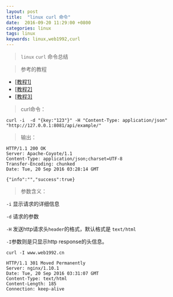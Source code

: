 ```yaml
---
layout: post
title:  "linux curl 命令"
date:  2016-09-20 11:29:00 +0800
categories: linux
tags: linux
keywords: linux,web1992,curl
---
```


> `linux` `curl` 命令总结
>

<!--more-->

> 参考的教程

- [[教程1]](http://ju.outofmemory.cn/entry/84875)
- [[教程2]](http://www.cnblogs.com/wangkangluo1/archive/2012/04/17/2453975.html)
- [[教程3]](http://www.ruanyifeng.com/blog/2011/09/curl.html)


> curl命令：

    curl -i  -d "{key:"123"}" -H "Content-Type: application/json"  "http://127.0.0.1:8081/api/example/"


> 输出：
	
	HTTP/1.1 200 OK
	Server: Apache-Coyote/1.1
	Content-Type: application/json;charset=UTF-8
	Transfer-Encoding: chunked
	Date: Tue, 20 Sep 2016 03:28:14 GMT
	
	{"info":"","success":true}


> 参数含义：

`-i` 显示请求的详细信息

`-d` 请求的参数

`-H` 发送http请求头`header`的格式，默认格式是 `text/html`


`-I`参数则是只显示http response的头信息。

	curl -I www.web1992.cn       
                                                                                                                      
	HTTP/1.1 301 Moved Permanently
	Server: nginx/1.10.1
	Date: Tue, 20 Sep 2016 03:31:07 GMT
	Content-Type: text/html
	Content-Length: 185
	Connection: keep-alive




	




 
